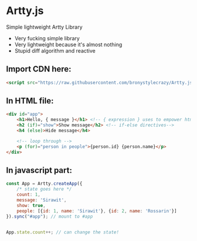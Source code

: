 # Artty.js
Simple lightweight Artty Library
- Very fucking simple library
- Very lightweight because it's almost nothing
- Stupid diff algorithm and reactive
## Import CDN here:
```html
<script src="https://raw.githubusercontent.com/bronystylecrazy/Artty.js/main/dist/artty.js.umd.js"></script>
```
## In HTML file:
```html
<div id="app">
    <h1>Hello, { message }</h1> <!-- { expression } uses to empower html-->
    <h2 (if)="show">Show message</h2> <!-- if-else directives-->
    <h4 (else)>Hide message</h4>

    <!-- loop through -->
    <p (for)="person in people">{person.id} {person.name}</p>
</div>
```

## In javascript part:
```js
const App = Artty.createApp({
    /* state goes here */
    count: 1,
    message: 'Sirawit',
    show: true,
    people: [{id: 1, name: 'Sirawit'}, {id: 2, name: 'Rossarin'}]
}).sync("#app"); // mount to #app


App.state.count++; // can change the state!
```